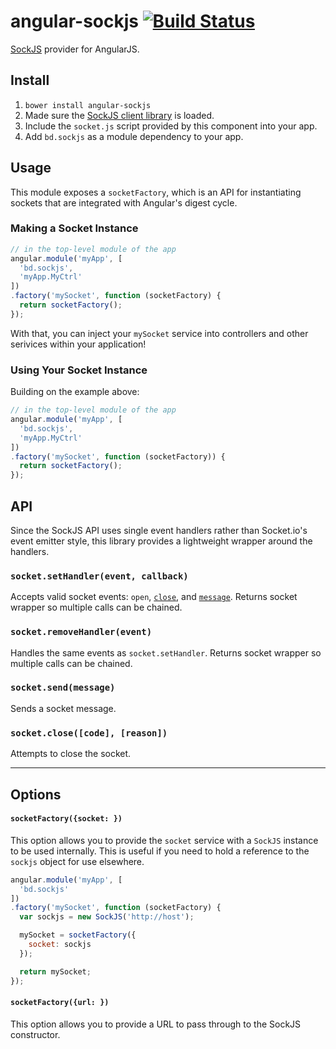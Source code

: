 # angular-sockjs [![Build Status](https://travis-ci.org/bendrucker/angular-sockjs.png?branch=master)](https://travis-ci.org/bendrucker/angular-sockjs)
[SockJS](https://github.com/sockjs/sockjs-client) provider for AngularJS.

## Install

1. `bower install angular-sockjs`
2. Made sure the [SockJS client library](https://github.com/sockjs/sockjs-client) is loaded.
3. Include the `socket.js` script provided by this component into your app.
4. Add `bd.sockjs` as a module dependency to your app.


## Usage

This module exposes a `socketFactory`, which is an API for instantiating
sockets that are integrated with Angular's digest cycle.


### Making a Socket Instance

```javascript
// in the top-level module of the app
angular.module('myApp', [
  'bd.sockjs',
  'myApp.MyCtrl'
])
.factory('mySocket', function (socketFactory) {
  return socketFactory();
});
```

With that, you can inject your `mySocket` service into controllers and
other serivices within your application!

### Using Your Socket Instance

Building on the example above:

```javascript
// in the top-level module of the app
angular.module('myApp', [
  'bd.sockjs',
  'myApp.MyCtrl'
])
.factory('mySocket', function (socketFactory)) {
  return socketFactory();
});
```


## API

Since the SockJS API uses single event handlers rather than Socket.io's event emitter style, this library provides a lightweight wrapper around the handlers.

### `socket.setHandler(event, callback)`
Accepts valid socket events: `open`, [`close`](https://developer.mozilla.org/en-US/docs/Web/API/CloseEvent), and [`message`](https://developer.mozilla.org/en-US/docs/Web/API/MessageEvent). Returns socket wrapper so multiple calls can be chained.

### `socket.removeHandler(event)`
Handles the same events as `socket.setHandler`. Returns socket wrapper so multiple calls can be chained. 

### `socket.send(message)`
Sends a socket message.

### `socket.close([code], [reason])`
Attempts to close the socket.

***

## Options

#### `socketFactory({socket: })`

This option allows you to provide the `socket` service with a `SockJS` instance to be used internally.
This is useful if you need to hold a reference to the `sockjs` object for use elsewhere.

```javascript
angular.module('myApp', [
  'bd.sockjs'
])
.factory('mySocket', function (socketFactory) {
  var sockjs = new SockJS('http://host');

  mySocket = socketFactory({
    socket: sockjs
  });

  return mySocket;
});
```

#### `socketFactory({url: })`

This option allows you to provide a URL to pass through to the SockJS constructor.

